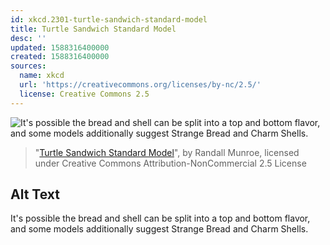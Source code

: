 ```yaml
---
id: xkcd.2301-turtle-sandwich-standard-model
title: Turtle Sandwich Standard Model
desc: ''
updated: 1588316400000
created: 1588316400000
sources:
  name: xkcd
  url: 'https://creativecommons.org/licenses/by-nc/2.5/'
  license: Creative Commons 2.5
---
```

![It's possible the bread and shell can be split into a top and bottom flavor, and some models additionally suggest Strange Bread and Charm Shells.](https://imgs.xkcd.com/comics/turtle_sandwich_standard_model.png)
> "[Turtle Sandwich Standard Model](https://xkcd.com/2301/)", by Randall Munroe, licensed under Creative Commons Attribution-NonCommercial 2.5 License

## Alt Text
It's possible the bread and shell can be split into a top and bottom flavor, and some models additionally suggest Strange Bread and Charm Shells.
